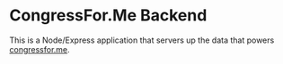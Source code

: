# CongressFor.Me Backend

This is a Node/Express application that servers up the data that powers [congressfor.me](https://congressfor.me).
